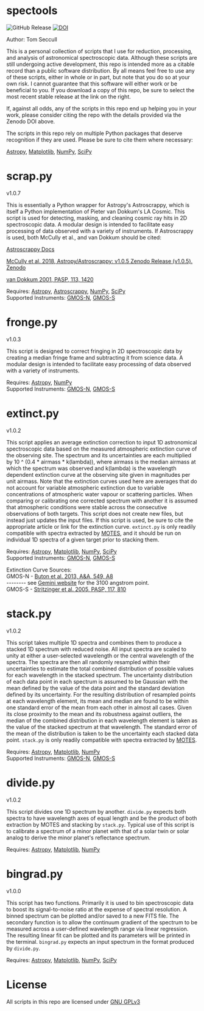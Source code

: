 # spectools

![GitHub Release](https://img.shields.io/github/v/release/tseccull/spectools)
[![DOI](https://zenodo.org/badge/709271938.svg)](https://zenodo.org/doi/10.5281/zenodo.12786056)

Author: Tom Seccull

This is a personal collection of scripts that I use for reduction, processing, 
and analysis of astronomical spectroscopic data. Although these scripts are 
still undergoing active development, this repo is intended more as a citable 
record than a public software distribution. By all means feel free to use any 
of these scripts, either in whole or in part, but note that you do so at your 
own risk. I cannot guarantee that this software will either work or be 
beneficial to you. If you download a copy of this repo, be sure to select the
most recent stable release at the link on the right.  

If, against all odds, any of the scripts in this repo end up helping you in 
your work, please consider citing the repo with the details provided via the 
Zenodo DOI above.

The scripts in this repo rely on multiple Python packages that deserve 
recognition if they are used. Please be sure to cite them where necessary:

[Astropy](https://www.astropy.org/acknowledging.html), [Matplotlib](https://matplotlib.org/stable/users/project/citing.html), [NumPy](https://numpy.org/citing-numpy/), [SciPy](https://scipy.org/citing-scipy/)


# scrap.py

v1.0.7

This is essentially a Python wrapper for Astropy's Astroscrappy, which is 
itself a Python implementation of Pieter van Dokkum's LA Cosmic. This script 
is used for detecting, masking, and cleaning cosmic ray hits in 2D 
spectroscopic data. A modular design is intended to facilitate easy processing 
of data observed with a variety of instruments. If Astroscrappy is used, both 
McCully et al., and van Dokkum should be cited:

[Astroscrappy Docs](https://astroscrappy.readthedocs.io/en/latest/index.html)

[McCully et al. 2018, Astropy/Astroscrappy: v1.0.5 Zenodo Release (v1.0.5). Zenodo](https://doi.org/10.5281/zenodo.1482019)

[van Dokkum 2001, PASP, 113, 1420](https://doi.org/10.1086/323894)

Requires: [Astropy](https://www.astropy.org/), [Astroscrappy](https://doi.org/10.5281/zenodo.1482019), [NumPy](https://numpy.org/), [SciPy](https://scipy.org/)\
Supported Instruments: [GMOS-N](https://www.gemini.edu/instrumentation/gmos), [GMOS-S](https://www.gemini.edu/instrumentation/gmos)


# fronge.py

v1.0.3

This script is designed to correct fringing in 2D spectroscopic data by 
creating a median fringe frame and subtracting it from science data. A modular 
design is intended to facilitate easy processing of data observed with a 
variety of instruments.

Requires: [Astropy](https://www.astropy.org/), [NumPy](https://numpy.org/)\
Supported Instruments: [GMOS-N](https://www.gemini.edu/instrumentation/gmos), [GMOS-S](https://www.gemini.edu/instrumentation/gmos)


# extinct.py

v1.0.2

This script applies an average extinction correction to input 1D astronomical 
spectroscopic data based on the measured atmospheric extinction curve of the 
observing site. The spectrum and its uncertainties are each multiplied by 
10 ^ (0.4 * airmass * k(lambda)), where airmass is the median airmass at which 
the spectrum was observed and k(lambda) is the wavelength dependent extinction 
curve at the observing site given in magnitudes per unit airmass. Note that
the extinction curves used here are averages that do not account
for variable atmospheric extinction due to variable concentrations of 
atmospheric water vapour or scattering particles. When comparing or calibrating
one corrected spectrum with another it is assumed that atmospheric conditions
were stable across the consecutive observations of both targets. This script
does not create new files, but instead just updates the input files. If this
script is used, be sure to cite the appropriate article or link for the
extinction curve. `extinct.py` is only readily compatible with spectra
extracted by [MOTES](https://github.com/tseccull/motes), and it should be run
on individual 1D spectra of a given target prior to stacking them.

Requires: [Astropy](https://www.astropy.org/), [Matplotlib](https://matplotlib.org/stable/users/project/citing.html), [NumPy](https://numpy.org/), [SciPy](https://scipy.org/)\
Supported Instruments: [GMOS-N](https://www.gemini.edu/instrumentation/gmos), [GMOS-S](https://www.gemini.edu/instrumentation/gmos)

Extinction Curve Sources:\
GMOS-N - [Buton et al. 2013, A&A, 549, A8](https://doi.org/10.1051/0004-6361/201219834)\
-------- see [Gemini website](https://www.gemini.edu/observing/telescopes-and-sites/sites#Extinction) for the 3100 angstrom point.\
GMOS-S - [Stritzinger et al. 2005, PASP, 117, 810](https://doi.org/10.1086/431468)
    

# stack.py

v1.0.2

This script takes multiple 1D spectra and combines them to produce a stacked 1D
spectrum with reduced noise. All input spectra are scaled to unity at either a
user-selected wavelength or the central wavelength of the spectra. The spectra 
are then all randomly resampled within their uncertainties to estimate the 
total combined distribution of possible values for each wavelength in the 
stacked spectrum. The uncertainty distribution of each data point in each
spectrum is assumed to be Gaussian with the mean defined by the value of 
the data point and the standard deviation defined by its uncertainty. For the 
resulting distribution of resampled points at each wavelength element, its 
mean and median are found to be within one standard error of the mean from each
other in almost all cases. Given its close proximity to the mean and its 
robustness against outliers, the median of the combined distribution in each 
wavelength element is taken as the value of the stacked spectrum at that 
wavelength. The standard error of the mean of the distribution is taken to be 
the uncertainty each stacked data point. `stack.py` is only readily compatible 
with spectra extracted by [MOTES](https://github.com/tseccull/motes).

Requires: [Astropy](https://www.astropy.org/), [Matplotlib](https://matplotlib.org/stable/users/project/citing.html), [NumPy](https://numpy.org/)\
Supported Instruments: [GMOS-N](https://www.gemini.edu/instrumentation/gmos), [GMOS-S](https://www.gemini.edu/instrumentation/gmos)


# divide.py

v1.0.2

This script divides one 1D spectrum by another. `divide.py` expects both spectra
to have wavelength axes of equal length and be the product of both extraction by MOTES
and stacking by `stack.py`. Typical use of this script is to calibrate a spectrum
of a minor planet with that of a solar twin or solar analog to derive the minor
planet's reflectance spectrum.

Requires: [Astropy](https://www.astropy.org/), [Matplotlib](https://matplotlib.org/stable/users/project/citing.html), [NumPy](https://numpy.org/)

# bingrad.py

v1.0.0

This script has two functions. Primarily it is used to bin spectroscopic data 
to boost its signal-to-noise ratio at the expense of spectral resolution. A 
binned spectrum can be plotted and/or saved to a new FITS file. The secondary
function is to allow the continuum gradient of the spectrum to be measured 
across a user-defined wavelength range via linear regression. The resulting 
linear fit can be plotted and its parameters will be printed in the terminal.
`bingrad.py` expects an input spectrum in the format produced by `divide.py`. 

Requires: [Astropy](https://www.astropy.org/), [Matplotlib](https://matplotlib.org/stable/users/project/citing.html), [NumPy](https://numpy.org/), [SciPy](https://scipy.org/)

# License
All scripts in this repo are licensed under [GNU GPLv3](https://www.gnu.org/licenses/gpl-3.0.en.html) 
